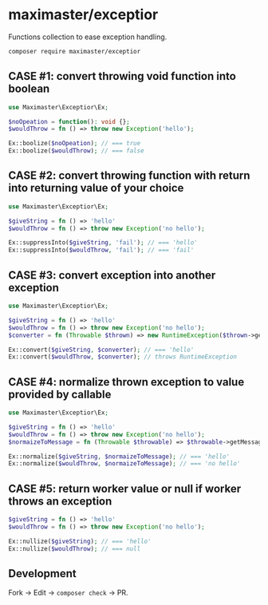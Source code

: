 # maximaster/exceptior

Functions collection to ease exception handling.

```bash
composer require maximaster/exceptior
```

## CASE #1: convert throwing void function into boolean

```php
use Maximaster\Exceptior\Ex;

$noOpeation = function(): void {};
$wouldThrow = fn () => throw new Exception('hello');

Ex::boolize($noOpeation); // === true
Ex::boolize($wouldThrow); // === false
```

## CASE #2: convert throwing function with return into returning value of your choice

```php
use Maximaster\Exceptior\Ex;

$giveString = fn () => 'hello'
$wouldThrow = fn () => throw new Exception('no hello');

Ex::suppressInto($giveString, 'fail'); // === 'hello'
Ex::suppressInto($wouldThrow, 'fail'); // === 'fail'
```

## CASE #3: convert exception into another exception

```php
use Maximaster\Exceptior\Ex;

$giveString = fn () => 'hello'
$wouldThrow = fn () => throw new Exception('no hello');
$converter = fn (Throwable $thrown) => new RuntimeException($thrown->getMessage());

Ex::convert($giveString, $converter); // === 'hello'
Ex::convert($wouldThrow, $converter); // throws RuntimeException
```

## CASE #4: normalize thrown exception to value provided by callable

```php
use Maximaster\Exceptior\Ex;

$giveString = fn () => 'hello'
$wouldThrow = fn () => throw new Exception('no hello');
$normaizeToMessage = fn (Throwable $throwable) => $throwable->getMessage();

Ex::normalize($giveString, $normaizeToMessage); // === 'hello'
Ex::normalize($wouldThrow, $normaizeToMessage); // === 'no hello'
```

## CASE #5: return worker value or null if worker throws an exception

```php
$giveString = fn () => 'hello'
$wouldThrow = fn () => throw new Exception('no hello');

Ex::nullize($giveString); // === 'hello'
Ex::nullize($wouldThrow); // === null
```

## Development

Fork &rarr; Edit &rarr; `composer check` &rarr; PR.
